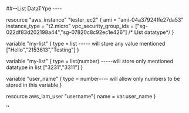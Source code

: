 ##--List DataTYpe ----



resource "aws_instance" "tester_ec2" {
  ami = "ami-04a37924ffe27da53"
  instance_type = "t2.micro"
  vpc_security_group_ids = ["sg-022df83d202198a44","sg-07820c8c92ec1e426"] /* LIst datatype*/
}

variable "my-list" {
  type = list  ----- will store any value mentioned
  ["Hello","2153613","Testing"]
}

variable "my-list" {
  type = list(number) -----will store only mentioned datatype in list
  ["3231","3311"]
}

variable "user_name" {
  type = number---- will allow only numbers to be stored in this variable
}

resource aws_iam_user "username"{
  name = var.user_name
}

''

